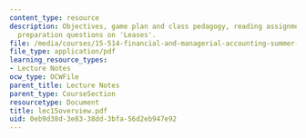 ```yaml
---
content_type: resource
description: Objectives, game plan and class pedagogy, reading assignments, class
  preparation questions on 'Leases'.
file: /media/courses/15-514-financial-and-managerial-accounting-summer-2003/0eb9d38d3e8338dd3bfa56d2eb947e92_lec15overview.pdf
file_type: application/pdf
learning_resource_types:
- Lecture Notes
ocw_type: OCWFile
parent_title: Lecture Notes
parent_type: CourseSection
resourcetype: Document
title: lec15overview.pdf
uid: 0eb9d38d-3e83-38dd-3bfa-56d2eb947e92
---
```

